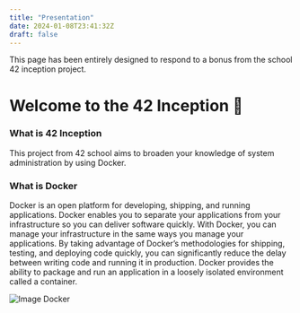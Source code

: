 ```yaml
---
title: "Presentation"
date: 2024-01-08T23:41:32Z
draft: false
---
```


This page has been entirely designed to respond to a bonus from the school 42 inception project.

# Welcome to the 42 Inception 🐋

### What is **42 Inception**

This project from 42 school aims to broaden your knowledge of system administration by using Docker.


### What is **Docker**

Docker is an open platform for developing, shipping, and running applications. Docker enables you to separate your applications from your infrastructure so you can deliver software quickly. With Docker, you can manage your infrastructure in the same ways you manage your applications. By taking advantage of Docker’s methodologies for shipping, testing, and deploying code quickly, you can significantly reduce the delay between writing code and running it in production. Docker provides the ability to package and run an application in a loosely isolated environment called a container.

![Image Docker](/docker.png)